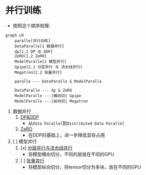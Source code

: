 # 并行训练



- 按照这个顺序梳理:
```mermaid
graph LR
    paralle[并行训练]
    DataParalle[1 数据并行]
    dp[1.1 DP 与 DDP]
    ZeRO[1.2 ZeRO]
    ModelParalle[2 模型并行]
    Gpipe[2.1 分层并行 与 流水线并行]
    Megatron[2.2 张量并行]

    paralle --- DataParalle & ModelParalle

    DataParalle --- dp & ZeRO
    ModelParalle ---|横向切| Gpipe
    ModelParalle ---|纵向切| Megatron

```

1. 数据并行
    1. [DP&DDP](LLM/并行训练/DP&DDP.md)
        - 从`Data Parallel`到`Distributed Data Parallel`
    2. [ZeRO](LLM/并行训练/ZeRO.md)
        - 在DDP的基础上，进一步降低显存占用
2. [ ] 模型并行
    1. [x] [分层并行与流水线并行](LLM/并行训练/分层并行与流水线并行.md)
        - 将模型横向切分，不同的层放在不同的GPU
    2. [ ] [张量并行](LLM/并行训练/张量并行.md)
        - 将模型纵向切分，将tensor切分为多块，放在不同的GPU

